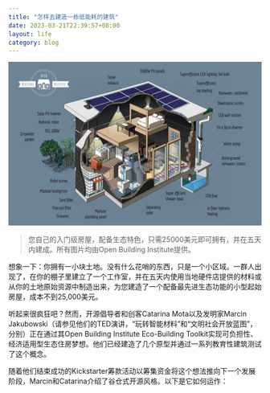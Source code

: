 ```yaml
---
title: "怎样去建造一栋低能耗的建筑"
date: 2023-03-21T22:39:57+08:00
layout: life
category: blog
---
```


![](https://raw.githubusercontent.com/davidwww523/photo/master/20230426164232.png)

> 您自己的入门级房屋，配备生态特色，只需25000美元即可拥有，并在五天内建成。所有图片均由Open Building Institute提供。

想象一下：你拥有一小块土地。没有什么花哨的东西，只是一个小区域。一群人出现了，在你的棚子里建立了一个工作室，并在五天内使用当地硬件店提供的材料或从你的土地原始资源中制造出来，为您建造了一个配备最先进生态功能的小型起始房屋，成本不到25,000美元。

听起来很疯狂吧？然而，开源倡导者和创客Catarina Mota以及发明家Marcin Jakubowski（请参见他们的TED演讲，“玩转智能材料”和“文明社会开放蓝图”，分别）正在通过其Open Building Institute Eco-Building Toolkit实现可负担性、经济适用型生态住房梦想。他们已经建造了几个原型并通过一系列教育性建筑测试了这个概念。

随着他们结束成功的Kickstarter筹款活动以筹集资金将这个想法推向下一个发展阶段，Marcin和Catarina介绍了谷仓式开源风格。以下是它如何运作：

